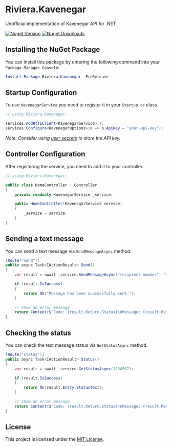 ﻿# Riviera.Kavenegar
Unofficial implementation of Kavenegar API for .NET

[![Nuget Version][nuget-badge]][nuget]
[![Nuget Downloads][nuget-badge-dl]][nuget]

## Installing the NuGet Package
You can install this package by entering the following command into your `Package Manager Console`:

```powershell
Install-Package Riviera.Kavenegar -PreRelease
```

## Startup Configuration
To use `KavenegarService` you need to register it in your `Startup.cs` class.

```csharp
// using Riviera.Kavenegar;

services.AddHttpClient<KavenegarService>();
services.Configure<KavenegarOptions>(o => o.ApiKey = "your-api-key");
```
*Note: Consider using [user secrets][user-secrets] to store the API key.*

## Controller Configuration
After registering the service, you need to add it to your controller.

```csharp
// using Riviera.Kavenegar;

public class HomeController : Controller
{
    private readonly KavenegarService _service;

    public HomeController(KavenegarService service)
    {
        _service = service;
    }
}
```

## Sending a text message
You can send a text message via `SendMessageAsync` method.

```csharp
[Route("send")]
public async Task<IActionResult> Send()
{
    var result = await _service.SendMessageAsync("recipient number", "message", "sender number");

    if (result.IsSuccess)
    {
        return Ok("Message has been successfully sent.");
    }

    // Show an error message
    return Content($"Code: {result.Return.Status}\nMessage: {result.Return.Message}");
}
```

## Checking the status
You can check the text message status via `GetStatusAsync` method.

```csharp
[Route("status")]
public async Task<IActionResult> Status()
{
    var result = await _service.GetStatusAsync(1234567);

    if (result.IsSuccess)
    {
        return Ok(result.Entry.StatusText);
    }

    // Show an error message
    return Content($"Code: {result.Return.Status}\nMessage: {result.Return.Message}");
}
```

## License
This project is licensed under the [MIT License](LICENSE).

[nuget]: https://www.nuget.org/packages/Riviera.Kavenegar
[nuget-badge]: https://img.shields.io/nuget/v/Riviera.Kavenegar.svg?label=Release
[nuget-badge-dl]: https://img.shields.io/nuget/dt/Riviera.Kavenegar?label=Downloads&color=red

[user-secrets]: https://docs.microsoft.com/en-us/aspnet/core/security/app-secrets